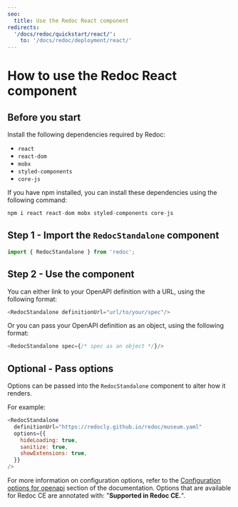 ```yaml
---
seo:
  title: Use the Redoc React component
redirects:
  '/docs/redoc/quickstart/react/':
    to: '/docs/redoc/deployment/react/'
---
```


# How to use the Redoc React component

## Before you start

Install the following dependencies required by Redoc:

- `react`
- `react-dom`
- `mobx`
- `styled-components`
- `core-js`

If you have npm installed, you can install these dependencies using the following command:

```js
npm i react react-dom mobx styled-components core-js
```

## Step 1 - Import the `RedocStandalone` component

```js
import { RedocStandalone } from 'redoc';
```

## Step 2 - Use the component

You can either link to your OpenAPI definition with a URL, using the following format:

```js
<RedocStandalone definitionUrl="url/to/your/spec"/>
```

Or you can pass your OpenAPI definition as an object, using the following format:

```js
<RedocStandalone spec={/* spec as an object */}/>
```

## Optional - Pass options

Options can be passed into the `RedocStandalone` component to alter how it renders.

For example:

```js
<RedocStandalone
  definitionUrl="https://redocly.github.io/redoc/museum.yaml"
  options={{
    hideLoading: true,
    sanitize: true,
    showExtensions: true,
  }}
/>
```

For more information on configuration options, refer to the [Configuration options for openapi](https://redocly.com/docs/realm/config/openapi) section of the documentation.
Options that are available for Redoc CE are annotated with: "**Supported in Redoc CE.**".

<!-- TODO: Need to verify and uncomment if it works -->
<!-- ## Optional - Specify `onLoaded` callback

You can also specify the `onLoaded` callback, which is called each time Redoc
is fully rendered or when an error occurs (with an error as the first argument).

```js
<RedocStandalone
  definitionUrl="https://redocly.github.io/redoc/museum.yaml"
  onLoaded={(error) => {
    if (!error) {
      console.log('Yay!');
    }
  }}
/>
``` -->
